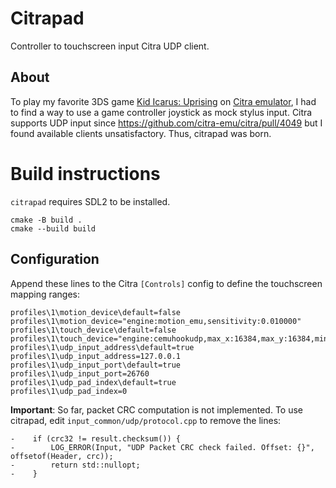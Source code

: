 # Citrapad

Controller to touchscreen input Citra UDP client.

## About

To play my favorite 3DS game [Kid Icarus: Uprising](https://en.wikipedia.org/wiki/Kid_Icarus:_Uprising)
on [Citra emulator](https://citra-emu.org), I had to find a way to use a game controller joystick as mock
stylus input. Citra supports UDP input since <https://github.com/citra-emu/citra/pull/4049> but I found
available clients unsatisfactory. Thus, citrapad was born.

# Build instructions

`citrapad` requires SDL2 to be installed.

```
cmake -B build .
cmake --build build
```

## Configuration

Append these lines to the Citra `[Controls]` config to define the touchscreen mapping ranges:

```
profiles\1\motion_device\default=false
profiles\1\motion_device="engine:motion_emu,sensitivity:0.010000"
profiles\1\touch_device\default=false
profiles\1\touch_device="engine:cemuhookudp,max_x:16384,max_y:16384,min_x:0,min_y:0"
profiles\1\udp_input_address\default=true
profiles\1\udp_input_address=127.0.0.1
profiles\1\udp_input_port\default=true
profiles\1\udp_input_port=26760
profiles\1\udp_pad_index\default=true
profiles\1\udp_pad_index=0
```

**Important**: So far, packet CRC computation is not implemented. To use citrapad, edit `input_common/udp/protocol.cpp` to remove the lines:

```
-    if (crc32 != result.checksum()) {
-        LOG_ERROR(Input, "UDP Packet CRC check failed. Offset: {}", offsetof(Header, crc));
-        return std::nullopt;
-    }
```
